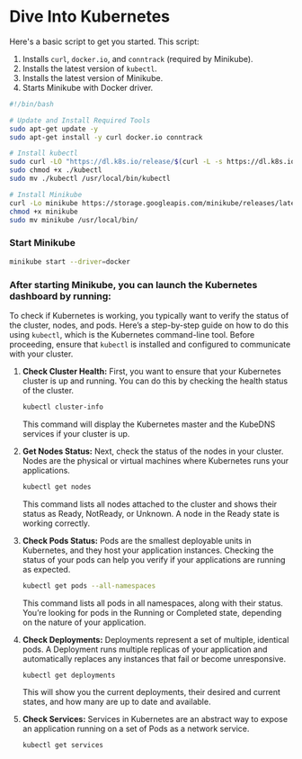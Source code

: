 # Dive Into Kubernetes


Here's a basic script to get you started. This script:

1. Installs `curl`, `docker.io`, and `conntrack` (required by Minikube).
2. Installs the latest version of `kubectl`.
3. Installs the latest version of Minikube.
4. Starts Minikube with Docker driver.

```bash
#!/bin/bash

# Update and Install Required Tools
sudo apt-get update -y
sudo apt-get install -y curl docker.io conntrack

# Install kubectl
sudo curl -LO "https://dl.k8s.io/release/$(curl -L -s https://dl.k8s.io/release/stable.txt)/bin/linux/amd64/kubectl"
sudo chmod +x ./kubectl
sudo mv ./kubectl /usr/local/bin/kubectl

# Install Minikube
curl -Lo minikube https://storage.googleapis.com/minikube/releases/latest/minikube-linux-amd64
chmod +x minikube
sudo mv minikube /usr/local/bin/

```


### Start Minikube

```bash
minikube start --driver=docker
```
### After starting Minikube, you can launch the Kubernetes dashboard by running:




To check if Kubernetes is working, you typically want to verify the status of the cluster, nodes, and pods. Here’s a step-by-step guide on how to do this using `kubectl`, which is the Kubernetes command-line tool. Before proceeding, ensure that `kubectl` is installed and configured to communicate with your cluster.

1. **Check Cluster Health:**
   First, you want to ensure that your Kubernetes cluster is up and running. You can do this by checking the health status of the cluster.

   ```bash
   kubectl cluster-info
   ```

   This command will display the Kubernetes master and the KubeDNS services if your cluster is up.

2. **Get Nodes Status:**
   Next, check the status of the nodes in your cluster. Nodes are the physical or virtual machines where Kubernetes runs your applications.

   ```bash
   kubectl get nodes
   ```

   This command lists all nodes attached to the cluster and shows their status as Ready, NotReady, or Unknown. A node in the Ready state is working correctly.

3. **Check Pods Status:**
   Pods are the smallest deployable units in Kubernetes, and they host your application instances. Checking the status of your pods can help you verify if your applications are running as expected.

   ```bash
   kubectl get pods --all-namespaces
   ```

   This command lists all pods in all namespaces, along with their status. You’re looking for pods in the Running or Completed state, depending on the nature of your application.

4. **Check Deployments:**
   Deployments represent a set of multiple, identical pods. A Deployment runs multiple replicas of your application and automatically replaces any instances that fail or become unresponsive.

   ```bash
   kubectl get deployments
   ```

   This will show you the current deployments, their desired and current states, and how many are up to date and available.

5. **Check Services:**
   Services in Kubernetes are an abstract way to expose an application running on a set of Pods as a network service.

   ```bash
   kubectl get services
   ```
